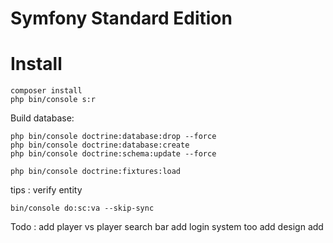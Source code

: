 Symfony Standard Edition
========================

# Install #

```
composer install
php bin/console s:r

```

Build database:

```
php bin/console doctrine:database:drop --force
php bin/console doctrine:database:create
php bin/console doctrine:schema:update --force
```

```
php bin/console doctrine:fixtures:load
```


tips : verify entity 

```
bin/console do:sc:va --skip-sync
```


Todo : add player vs player search bar
       add login system too
       add design 
       add 
